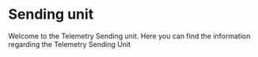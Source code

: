 # Sending unit

Welcome to the Telemetry Sending unit. Here you can find the information regarding the Telemetry Sending Unit 